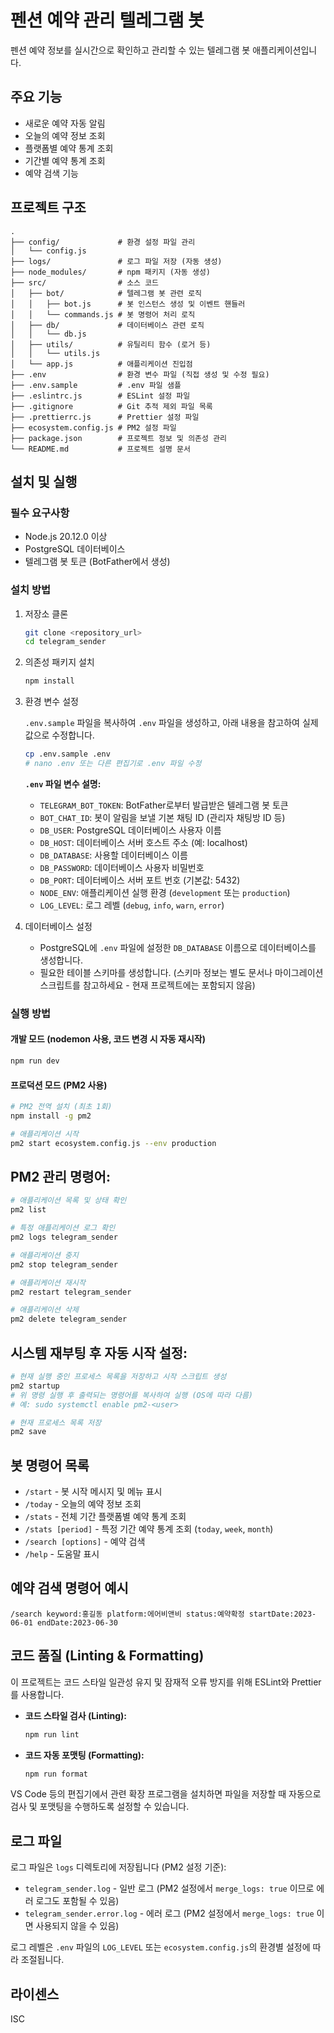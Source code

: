 # 펜션 예약 관리 텔레그램 봇

펜션 예약 정보를 실시간으로 확인하고 관리할 수 있는 텔레그램 봇 애플리케이션입니다.

## 주요 기능

- 새로운 예약 자동 알림
- 오늘의 예약 정보 조회
- 플랫폼별 예약 통계 조회
- 기간별 예약 통계 조회
- 예약 검색 기능

## 프로젝트 구조

```
.
├── config/             # 환경 설정 파일 관리
│   └── config.js
├── logs/               # 로그 파일 저장 (자동 생성)
├── node_modules/       # npm 패키지 (자동 생성)
├── src/                # 소스 코드
│   ├── bot/            # 텔레그램 봇 관련 로직
│   │   ├── bot.js      # 봇 인스턴스 생성 및 이벤트 핸들러
│   │   └── commands.js # 봇 명령어 처리 로직
│   ├── db/             # 데이터베이스 관련 로직
│   │   └── db.js
│   ├── utils/          # 유틸리티 함수 (로거 등)
│   │   └── utils.js
│   └── app.js          # 애플리케이션 진입점
├── .env                # 환경 변수 파일 (직접 생성 및 수정 필요)
├── .env.sample         # .env 파일 샘플
├── .eslintrc.js        # ESLint 설정 파일
├── .gitignore          # Git 추적 제외 파일 목록
├── .prettierrc.js      # Prettier 설정 파일
├── ecosystem.config.js # PM2 설정 파일
├── package.json        # 프로젝트 정보 및 의존성 관리
└── README.md           # 프로젝트 설명 문서
```

## 설치 및 실행

### 필수 요구사항

- Node.js 20.12.0 이상
- PostgreSQL 데이터베이스
- 텔레그램 봇 토큰 (BotFather에서 생성)

### 설치 방법

1.  저장소 클론

    ```bash
    git clone <repository_url>
    cd telegram_sender
    ```

2.  의존성 패키지 설치

    ```bash
    npm install
    ```

3.  환경 변수 설정

    `.env.sample` 파일을 복사하여 `.env` 파일을 생성하고, 아래 내용을 참고하여 실제 값으로 수정합니다.

    ```bash
    cp .env.sample .env
    # nano .env 또는 다른 편집기로 .env 파일 수정
    ```

    **`.env` 파일 변수 설명:**

    - `TELEGRAM_BOT_TOKEN`: BotFather로부터 발급받은 텔레그램 봇 토큰
    - `BOT_CHAT_ID`: 봇이 알림을 보낼 기본 채팅 ID (관리자 채팅방 ID 등)
    - `DB_USER`: PostgreSQL 데이터베이스 사용자 이름
    - `DB_HOST`: 데이터베이스 서버 호스트 주소 (예: localhost)
    - `DB_DATABASE`: 사용할 데이터베이스 이름
    - `DB_PASSWORD`: 데이터베이스 사용자 비밀번호
    - `DB_PORT`: 데이터베이스 서버 포트 번호 (기본값: 5432)
    - `NODE_ENV`: 애플리케이션 실행 환경 (`development` 또는 `production`)
    - `LOG_LEVEL`: 로그 레벨 (`debug`, `info`, `warn`, `error`)

4.  데이터베이스 설정

    - PostgreSQL에 `.env` 파일에 설정한 `DB_DATABASE` 이름으로 데이터베이스를 생성합니다.
    - 필요한 테이블 스키마를 생성합니다. (스키마 정보는 별도 문서나 마이그레이션 스크립트를 참고하세요 - 현재 프로젝트에는 포함되지 않음)

### 실행 방법

#### 개발 모드 (nodemon 사용, 코드 변경 시 자동 재시작)

```bash
npm run dev
```

#### 프로덕션 모드 (PM2 사용)

```bash
# PM2 전역 설치 (최초 1회)
npm install -g pm2

# 애플리케이션 시작
pm2 start ecosystem.config.js --env production
```

## PM2 관리 명령어:

```bash
# 애플리케이션 목록 및 상태 확인
pm2 list

# 특정 애플리케이션 로그 확인
pm2 logs telegram_sender

# 애플리케이션 중지
pm2 stop telegram_sender

# 애플리케이션 재시작
pm2 restart telegram_sender

# 애플리케이션 삭제
pm2 delete telegram_sender
```

## 시스템 재부팅 후 자동 시작 설정:

```bash
# 현재 실행 중인 프로세스 목록을 저장하고 시작 스크립트 생성
pm2 startup
# 위 명령 실행 후 출력되는 명령어를 복사하여 실행 (OS에 따라 다름)
# 예: sudo systemctl enable pm2-<user>

# 현재 프로세스 목록 저장
pm2 save
```

## 봇 명령어 목록

- `/start` - 봇 시작 메시지 및 메뉴 표시
- `/today` - 오늘의 예약 정보 조회
- `/stats` - 전체 기간 플랫폼별 예약 통계 조회
- `/stats [period]` - 특정 기간 예약 통계 조회 (`today`, `week`, `month`)
- `/search [options]` - 예약 검색
- `/help` - 도움말 표시

## 예약 검색 명령어 예시

```
/search keyword:홍길동 platform:에어비앤비 status:예약확정 startDate:2023-06-01 endDate:2023-06-30
```

## 코드 품질 (Linting & Formatting)

이 프로젝트는 코드 스타일 일관성 유지 및 잠재적 오류 방지를 위해 ESLint와 Prettier를 사용합니다.

- **코드 스타일 검사 (Linting):**

  ```bash
  npm run lint
  ```

- **코드 자동 포맷팅 (Formatting):**

  ```bash
  npm run format
  ```

VS Code 등의 편집기에서 관련 확장 프로그램을 설치하면 파일을 저장할 때 자동으로 검사 및 포맷팅을 수행하도록 설정할 수 있습니다.

## 로그 파일

로그 파일은 `logs` 디렉토리에 저장됩니다 (PM2 설정 기준):

- `telegram_sender.log` - 일반 로그 (PM2 설정에서 `merge_logs: true` 이므로 에러 로그도 포함될 수 있음)
- `telegram_sender.error.log` - 에러 로그 (PM2 설정에서 `merge_logs: true` 이면 사용되지 않을 수 있음)

로그 레벨은 `.env` 파일의 `LOG_LEVEL` 또는 `ecosystem.config.js`의 환경별 설정에 따라 조절됩니다.

## 라이센스

ISC

